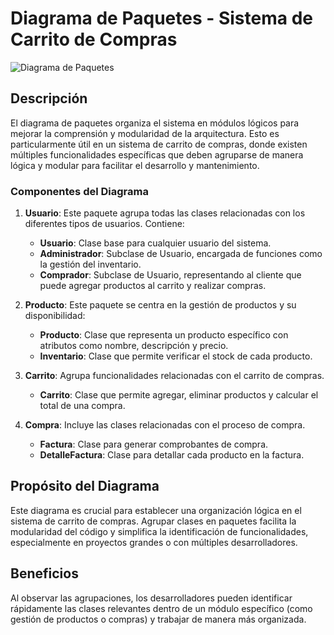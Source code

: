 # Diagrama de Paquetes - Sistema de Carrito de Compras

![Diagrama de Paquetes]("C:\Users\USUARIO\diagramas-sistemas\diagrama-estático\diagrama-paquetes\diagrama-paquetes.png")

## Descripción
El diagrama de paquetes organiza el sistema en módulos lógicos para mejorar la comprensión y modularidad de la arquitectura. Esto es particularmente útil en un sistema de carrito de compras, donde existen múltiples funcionalidades específicas que deben agruparse de manera lógica y modular para facilitar el desarrollo y mantenimiento.

### Componentes del Diagrama
1. **Usuario**: Este paquete agrupa todas las clases relacionadas con los diferentes tipos de usuarios. Contiene:
   - **Usuario**: Clase base para cualquier usuario del sistema.
   - **Administrador**: Subclase de Usuario, encargada de funciones como la gestión del inventario.
   - **Comprador**: Subclase de Usuario, representando al cliente que puede agregar productos al carrito y realizar compras.

2. **Producto**: Este paquete se centra en la gestión de productos y su disponibilidad:
   - **Producto**: Clase que representa un producto específico con atributos como nombre, descripción y precio.
   - **Inventario**: Clase que permite verificar el stock de cada producto.

3. **Carrito**: Agrupa funcionalidades relacionadas con el carrito de compras.
   - **Carrito**: Clase que permite agregar, eliminar productos y calcular el total de una compra.

4. **Compra**: Incluye las clases relacionadas con el proceso de compra.
   - **Factura**: Clase para generar comprobantes de compra.
   - **DetalleFactura**: Clase para detallar cada producto en la factura.

## Propósito del Diagrama
Este diagrama es crucial para establecer una organización lógica en el sistema de carrito de compras. Agrupar clases en paquetes facilita la modularidad del código y simplifica la identificación de funcionalidades, especialmente en proyectos grandes o con múltiples desarrolladores.

## Beneficios
Al observar las agrupaciones, los desarrolladores pueden identificar rápidamente las clases relevantes dentro de un módulo específico (como gestión de productos o compras) y trabajar de manera más organizada.

